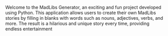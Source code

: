 Welcome to the MadLibs Generator, an exciting and fun project developed using Python. This application allows users to create their own MadLibs stories by filling in blanks with words such as nouns, adjectives, verbs, and more.  The result is a hilarious  and unique story  every time, providing endless entertainment
